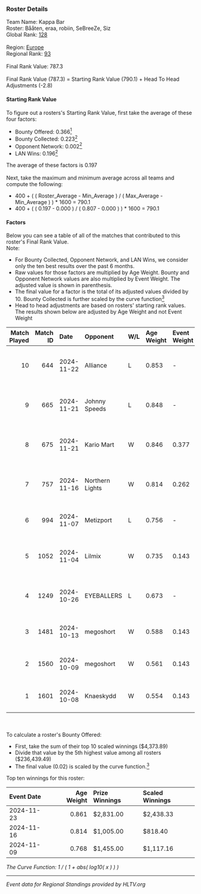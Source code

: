 ### Roster Details<br />
Team Name: Kappa Bar<br />
Roster: Bååten, eraa, robiin, SeBreeZe, Siz<br />
Global Rank: [128](../../standings_global_2025_01_13.md)<br />
<br />
Region: [Europe]( ../../standings_europe_2025_01_13.md)<br />
Regional Rank: [93]( ../../standings_europe_2025_01_13.md)<br />
<br />
Final Rank Value:  787.3<br />
<br />
Final Rank Value (787.3) = Starting Rank Value (790.1) + Head To Head Adjustments (-2.8)<br />

#### Starting Rank Value<br />
To figure out a rosters's Starting Rank Value, first take the average of these four factors:<br />
- Bounty Offered: 0.366[<sup>1</sup>](#table2)
- Bounty Collected: 0.223[<sup>2</sup>](#table1)
- Opponent Network: 0.002[<sup>2</sup>](#table1)
- LAN Wins: 0.196[<sup>2</sup>](#table1)

The average of these factors is 0.197<br />
<br />
Next, take the maximum and minimum average across all teams and compute the following:<br />
- 400 + ( ( Roster_Average - Min_Average ) / ( Max_Average - Min_Average ) ) * 1600 = 790.1
- 400 + ( ( 0.197 - 0.000 ) / ( 0.807 - 0.000 ) ) * 1600 = 790.1


#### Factors<br />
Below you can see a table of all of the matches that contributed to this roster's Final Rank Value.<br />
Note:<br />

- For Bounty Collected, Opponent Network, and LAN Wins, we consider only the ten best results over the past 6 months.
- Raw values for those factors are multiplied by Age Weight. Bounty and Opponent Network values are also multiplied by Event Weight. The adjusted value is shown in parenthesis.
- The final value for a factor is the total of its adjusted values divided by 10. Bounty Collected is further scaled by the curve function[<sup>3</sup>](#curveFunction)
- Head to head adjustments are based on rosters' starting rank values. The results shown below are adjusted by Age Weight and not Event Weight
<span id="table1"></span><br />


| Match Played | Match ID | Date       | Opponent        | W/L | Age Weight | Event Weight | Bounty Collected | Opponent Network | LAN Wins  | H2H Adj. | Roster                               |
| -: | -: | :- | :- | :- | :- | :- | :- | :- | :- | -: | :- |
|           10 |      644 | 2024-11-22 | Alliance        | L   | 0.853      | -            | -                | -                | -         |    -9.52 | Bååten, eraa, robiin, SeBreeZe, Siz  |
|            9 |      665 | 2024-11-21 | Johnny Speeds   | L   | 0.848      | -            | -                | -                | -         |    -4.36 | Bååten, eraa, robiin, SeBreeZe, Siz  |
|            8 |      675 | 2024-11-21 | Kario Mart      | W   | 0.846      | 0.377        | 0.009 (0.003)    | 0.035 (0.011)    | 1 (0.846) |     5.71 | Bååten, eraa, robiin, SeBreeZe, Siz  |
|            7 |      757 | 2024-11-16 | Northern Lights | W   | 0.814      | 0.262        | 0.002 (0.000)    | 0.000 (0.000)    | 1 (0.814) |     4.79 | eraa, robiin, SeBreeZe, Siz, Twinkey |
|            6 |      994 | 2024-11-07 | Metizport       | L   | 0.756      | -            | -                | -                | -         |    -1.50 | eraa, robiin, SeBreeZe, Siz, virree  |
|            5 |     1052 | 2024-11-04 | Lilmix          | W   | 0.735      | 0.143        | 0.001 (0.000)    | 0.059 (0.006)    | 0 (0.000) |     4.13 | Bååten, eraa, robiin, SeBreeZe, Siz  |
|            4 |     1249 | 2024-10-26 | EYEBALLERS      | L   | 0.673      | -            | -                | -                | -         |    -9.43 | eraa, Lekr0, robiin, Sapec, SeBreeZe |
|            3 |     1481 | 2024-10-13 | megoshort       | W   | 0.588      | 0.143        | 0.000 (0.000)    | 0.027 (0.002)    | 0 (0.000) |     2.87 | eraa, Ludwig, robiin, Siz, virree    |
|            2 |     1560 | 2024-10-09 | megoshort       | W   | 0.561      | 0.143        | 0.000 (0.000)    | 0.026 (0.002)    | 0 (0.000) |     2.77 | eraa, robiin, SeBreeZe, Siz, virree  |
|            1 |     1601 | 2024-10-08 | Knaeskydd       | W   | 0.554      | 0.143        | 0.000 (0.000)    | 0.000 (0.000)    | 0 (0.000) |     1.76 | eraa, robiin, SeBreeZe, Siz, virree  |

<br />
<span id="table2"></span><br />
To calculate a roster's Bounty Offered:<br />

- First, take the sum of their top 10 scaled winnings ($4,373.89)
- Divide that value by the 5th highest value among all rosters ($236,439.49)
- The final value (0.02) is scaled by the curve function.[<sup>3</sup>](#curveFunction)

Top ten winnings for this roster:<br />

| Event Date | Age Weight | Prize Winnings | Scaled Winnings |
| :- | -: | :- | :- |
| 2024-11-23 |      0.861 | $2,831.00      | $2,438.33       |
| 2024-11-16 |      0.814 | $1,005.00      | $818.40         |
| 2024-11-09 |      0.768 | $1,455.00      | $1,117.16       |


<span id="curveFunction"></span>_The Curve Function: 1 / ( 1 + abs( log10( x ) ) )_<br />

---
_Event data for Regional Standings provided by HLTV.org_<br />
